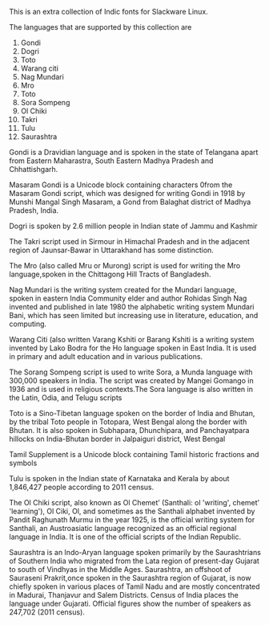 This is an extra collection of Indic fonts 
for Slackware Linux.

The languages that are supported by this 
collection are 

1. Gondi
2. Dogri
3. Toto
4. Warang citi
6. Nag Mundari
7. Mro
8. Toto
9. Sora Sompeng
10. Ol Chiki
11. Takri
12. Tulu
13. Saurashtra 

Gondi is a Dravidian language and is spoken
in the state of Telangana apart from Eastern
Maharastra, South Eastern Madhya Pradesh and
Chhattishgarh.

Masaram Gondi is a Unicode block containing characters 
0from the Masaram Gondi script, which was designed 
for writing Gondi in 1918 by Munshi Mangal Singh Masaram, 
a Gond from Balaghat district of Madhya Pradesh, India. 

Dogri is spoken by 2.6 million people in Indian 
state of Jammu and Kashmir 

The Takri script used in Sirmour in Himachal Pradesh 
and in the adjacent region of Jaunsar-Bawar in 
Uttarakhand has some distinction.

The Mro (also called Mru or Murong) script is used 
for writing the Mro language,spoken in the 
Chittagong Hill Tracts of Bangladesh. 

Nag Mundari is the writing system created for the 
Mundari language, spoken in eastern India
Community elder and author Rohidas Singh Nag invented 
and published in late 1980 the alphabetic writing system Mundari Bani, 
which has seen limited but increasing use in literature, 
education, and computing. 

Warang Citi (also written Varang Kshiti or Barang Kshiti is a writing 
system invented by Lako Bodra for the Ho language spoken in East India. 
It is used in primary and adult education and in various publications. 

The Sorang Sompeng script is used to write Sora, 
a Munda language with 300,000 speakers in India. 
The script was created by Mangei Gomango in 1936 and is used 
in religious contexts.The Sora language is also written in the 
Latin, Odia, and Telugu scripts

Toto is a Sino-Tibetan language spoken on the border of India and Bhutan, 
by the tribal Toto people in Totopara, West Bengal along the border with Bhutan. 
It is also spoken in Subhapara, Dhunchipara, and Panchayatpara hillocks on 
India-Bhutan border in Jalpaiguri district, West Bengal 

Tamil Supplement is a Unicode block containing 
Tamil historic fractions and symbols

Tulu is spoken in the Indian state of Karnataka
and Kerala by about 1,846,427 people according to
2011 census.

The Ol Chiki script, also known as Ol Chemetʼ 
(Santhali: ol 'writing', chemetʼ 'learning'), Ol Ciki, Ol, and sometimes as 
the Santhali alphabet invented by Pandit Raghunath Murmu in the year 1925, 
is the official writing system for Santhali, an Austroasiatic language recognized as 
an official regional language in India. 
It is one of the official scripts of the Indian Republic.

Saurashtra is an Indo-Aryan language spoken primarily by the Saurashtrians 
of Southern India who migrated from the Lata region 
of present-day Gujarat to south of Vindhyas in the Middle Ages.
Saurashtra, an offshoot of Sauraseni Prakrit,once spoken in the Saurashtra 
region of Gujarat, is now chiefly spoken in various places of Tamil Nadu 
and are mostly concentrated in Madurai, Thanjavur and Salem Districts.
Census of India places the language under Gujarati. Official figures 
show the number of speakers as 247,702 (2011 census).
